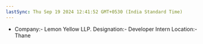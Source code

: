 ```yaml
---
lastSync: Thu Sep 19 2024 12:41:52 GMT+0530 (India Standard Time)
---
```

- Company:-  Lemon Yellow LLP.
	Designation:- Developer Intern
	Location:- Thane